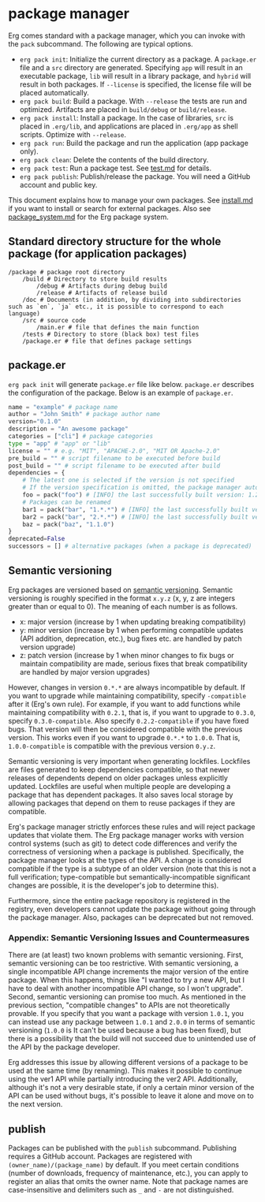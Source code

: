 # package manager

Erg comes standard with a package manager, which you can invoke with the `pack` subcommand.
The following are typical options.

* `erg pack init`: Initialize the current directory as a package. A `package.er` file and a `src` directory are generated. Specifying `app` will result in an executable package, `lib` will result in a library package, and `hybrid` will result in both packages. If `--license` is specified, the license file will be placed automatically.
* `erg pack build`: Build a package. With `--release` the tests are run and optimized. Artifacts are placed in `build/debug` or `build/release`.
* `erg pack install`: Install a package. In the case of libraries, `src` is placed in `.erg/lib`, and applications are placed in `.erg/app` as shell scripts. Optimize with `--release`.
* `erg pack run`: Build the package and run the application (app package only).
* `erg pack clean`: Delete the contents of the build directory.
* `erg pack test`: Run a package test. See [test.md](./test.md) for details.
* `erg pack publish`: Publish/release the package. You will need a GitHub account and public key.

This document explains how to manage your own packages.
See [install.md](./install.md) if you want to install or search for external packages.
Also see [package_system.md](../syntax/33_package_system.md) for the Erg package system.

## Standard directory structure for the whole package (for application packages)

```console
/package # package root directory
    /build # Directory to store build results
        /debug # Artifacts during debug build
        /release # Artifacts of release build
    /doc # Documents (in addition, by dividing into subdirectories such as `en`, `ja` etc., it is possible to correspond to each language)
    /src # source code
        /main.er # file that defines the main function
    /tests # Directory to store (black box) test files
    /package.er # file that defines package settings
```

## package.er

`erg pack init` will generate `package.er` file like below. `package.er` describes the configuration of the package.
Below is an example of `package.er`.

```python
name = "example" # package name
author = "John Smith" # package author name
version="0.1.0"
description = "An awesome package"
categories = ["cli"] # package categories
type = "app" # "app" or "lib"
license = "" # e.g. "MIT", "APACHE-2.0", "MIT OR Apache-2.0"
pre_build = "" # script filename to be executed before build
post_build = "" # script filename to be executed after build
dependencies = {
    # The latest one is selected if the version is not specified
    # If the version specification is omitted, the package manager automatically adds the version of the last successful build to the comments
    foo = pack("foo") # [INFO] the last successfully built version: 1.2.1
    # Packages can be renamed
    bar1 = pack("bar", "1.*.*") # [INFO] the last successfully built version: 1.2.0
    bar2 = pack("bar", "2.*.*") # [INFO] the last successfully built version: 2.0.0
    baz = pack("baz", "1.1.0")
}
deprecated=False
successors = [] # alternative packages (when a package is deprecated)
```

## Semantic versioning

Erg packages are versioned based on [semantic versioning](https://semver.org/lang/en/).
Semantic versioning is roughly specified in the format `x.y.z` (x, y, z are integers greater than or equal to 0).
The meaning of each number is as follows.

* x: major version (increase by 1 when updating breaking compatibility)
* y: minor version (increase by 1 when performing compatible updates (API addition, deprecation, etc.), bug fixes etc. are handled by patch version upgrade)
* z: patch version (increase by 1 when minor changes to fix bugs or maintain compatibility are made, serious fixes that break compatibility are handled by major version upgrades)

However, changes in version `0.*.*` are always incompatible by default. If you want to upgrade while maintaining compatibility, specify `-compatible` after it (Erg's own rule). For example, if you want to add functions while maintaining compatibility with `0.2.1`, that is, if you want to upgrade to `0.3.0`, specify `0.3.0-compatible`. Also specify `0.2.2-compatible` if you have fixed bugs.
That version will then be considered compatible with the previous version.
This works even if you want to upgrade `0.*.*` to `1.0.0`. That is, `1.0.0-compatible` is compatible with the previous version `0.y.z`.

Semantic versioning is very important when generating lockfiles. Lockfiles are files generated to keep dependencies compatible, so that newer releases of dependents depend on older packages unless explicitly updated.
Lockfiles are useful when multiple people are developing a package that has dependent packages. It also saves local storage by allowing packages that depend on them to reuse packages if they are compatible.

Erg's package manager strictly enforces these rules and will reject package updates that violate them.
The Erg package manager works with version control systems (such as git) to detect code differences and verify the correctness of versioning when a package is published.
Specifically, the package manager looks at the types of the API. A change is considered compatible if the type is a subtype of an older version (note that this is not a full verification; type-compatible but semantically-incompatible significant changes are possible, it is the developer's job to determine this).

Furthermore, since the entire package repository is registered in the registry, even developers cannot update the package without going through the package manager.
Also, packages can be deprecated but not removed.

### Appendix: Semantic Versioning Issues and Countermeasures

There are (at least) two known problems with semantic versioning.
First, semantic versioning can be too restrictive.
With semantic versioning, a single incompatible API change increments the major version of the entire package.
When this happens, things like "I wanted to try a new API, but I have to deal with another incompatible API change, so I won't upgrade".
Second, semantic versioning can promise too much.
As mentioned in the previous section, "compatible changes" to APIs are not theoretically provable. If you specify that you want a package with version `1.0.1`, you can instead use any package between `1.0.1` and `2.0.0` in terms of semantic versioning (`1.0.0` is It can't be used because a bug has been fixed), but there is a possibility that the build will not succeed due to unintended use of the API by the package developer.

Erg addresses this issue by allowing different versions of a package to be used at the same time (by renaming). This makes it possible to continue using the ver1 API while partially introducing the ver2 API.
Additionally, although it's not a very desirable state, if only a certain minor version of the API can be used without bugs, it's possible to leave it alone and move on to the next version.

## publish

Packages can be published with the `publish` subcommand. Publishing requires a GitHub account.
Packages are registered with `(owner_name)/(package_name)` by default. If you meet certain conditions (number of downloads, frequency of maintenance, etc.), you can apply to register an alias that omits the owner name.
Note that package names are case-insensitive and delimiters such as `_` and `-` are not distinguished.